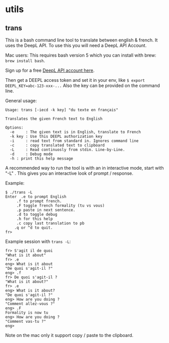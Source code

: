 # utils

## trans

This is a bash command line tool to translate between english & french. It uses the DeepL API. To use this you will need a DeepL API Account.

Mac users: This requires bash version 5 which you can install with brew: `brew install bash`.

Sign up for a free [DeepL API account here](https://www.deepl.com/pro?cta=header-prices).

Then get a DEEPL access token and set it in your env, like `$ export DEEPL_KEY=abc-123-xxx-...`
Also the key can be provided on the command line.

General usage:
```
Usage: trans [-iecd -k key] "du texte en français"

Translates the given French text to English

Options:
  -e     : The given text is in English, translate to French
  -k key : Use this DEEPL authorization key
  -i     : read text from standard in. Ignores command line
  -c     : copy translated text to clipboard
  -L     : Read continuosly from stdin. Line-by-Line.
  -d     : Debug mode
  -h : print this help message
  ```
  
  A recommended way to run the tool is with an in interactive mode, start with "-L" . This gives you an interactive look of prompt / response.
  
  Example:
  ```
  $ ./trans -L
Enter  .e to prompt English
       .f to prompt french.
       .F toggle french formality (tu vs vous)
       .p paste in next sentence.
       .d to toggle debug
       .h for this help
       .c copy last translation to pb
      .q or ^d to quit.
fr> 
```
Example session with `trans -L`:
```
fr> S'agit il de quoi
"What is it about"
fr> .e
eng> What is it about
"De quoi s'agit-il ?"
eng> .f
fr> De quoi s'agit-il ?
"What is it about?"
fr> .e
eng> What is it about?
"De quoi s'agit-il ?"
eng> How are you doing ?
"Comment allez-vous ?"
eng> .F
Formality is now tu
eng> How are you doing ?
"Comment vas-tu ?"
eng>
```
Note on the mac only it support copy / paste to the clipboard.
